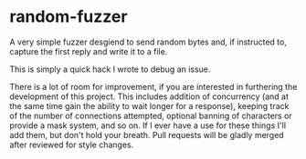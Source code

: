 random-fuzzer
=============

A very simple fuzzer desgiend to send random bytes and, if instructed to, capture the first reply and write it to a file.

This is simply a quick hack I wrote to debug an issue.

There is a lot of room for improvement, if you are interested in furthering the development of this project. This includes addition of concurrency (and at the same time gain the ability to wait longer for a response), keeping track of the number of connections attempted, optional banning of characters or provide a mask system, and so on. If I ever have a use for these things I'll add them, but don't hold your breath. Pull requests will be gladly merged after reviewed for style changes.
